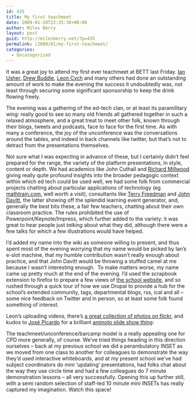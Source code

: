 ```yaml
---
id: 435
title: My first teachmeet
date: 2009-01-20T22:35:30+00:00
author: Miles Berry
layout: post
guid: http://milesberry.net/?p=435
permalink: /2009/01/my-first-teachmeet/
categories:
  - Uncategorized
---
```

It was a great joy to attend my first ever teachmeet at BETT last Friday. [Ian Usher](http://moodlea.blogspot.com), [Drew Buddie](http://digitalmaverick.ethink.org.uk), [Leon Cych](http://l4l.co.uk) and many others had done an outstanding amount of work to make the evening the success it undoubtedly was, not least through securing some significant sponsorship to keep the drink flowing freely.

The evening was a gathering of the ed-tech clan, or at least its paramilitary wing: really good to see so many old friends all gathered together in such a relaxed atmosphere, and a great treat to meet other folk, known through their blogs, tweets and podcasts, face to face for the first time. As with many a conference, the joy of the unconference was the conversations around the tables, and indeed in back channels like twitter, but that&#8217;s not to detract from the presentations themselves.

<!--more-->

Not sure what I was expecting in advance of these, but I certainly didn&#8217;t feel prepared for the range, the variety of the platform presentations, in style, content or depth. We had academics like John Cuthall and [Richard Millwood](http://blog.richardmillwood.net/) giving really quite profound insights into the broader pedagogic context within which ed tech could be used well, we had some folk from commercial projects chatting about particular applications of technology (eg [mathtrain.com](http://mathtrain.com/), well worth a visit), consultants like [Terry Freedman](http://www.terry-freedman.org.uk) and [John Davitt](http://www.newtools.org/), the latter showing off the splendid learning event generator, and, generally the best bits these, a fair few teachers, chatting about their own classroom practice. The rules prohibited the use of Powerpoint/Keynote/Impress, which further added to the variety: it was great to hear people just _talking_ about what they did, although there were a few talks for which a few illustrations would have helped.

I&#8217;d added my name into the wiki as someone willing to present, and thus spent most of the evening worrying that my name would be picked by Ian&#8217;s e-slot machine, that my humble contribution wasn&#8217;t really enough about practice, and that John Davitt would be throwing a stuffed camel at me because I wasn&#8217;t interesting enough.  To make matters worse, my name came up pretty much at the end of the evening. I&#8217;d used the scrapbook extension to firefox to prepare a few views of [the school website](http://altonconvent.org.uk), and so rushed through a quick tour of how we use Drupal to provide a hub for the school&#8217;s extended community, tags, departmental blogs, rss, ical and all &#8211; some nice feedback on Twitter and in person, so at least some folk found something of interest.

<p style="text-align: left">
  Leon&#8217;s uploading videos, there&#8217;s <a href="http://www.flickr.com/search/?q=tmbett09&w=all">a great collection of photos on flickr</a>, and kudos to <a href="http://www.boxoftricks.net/">José Picardo</a> for a brilliant <a href="http://animoto.com/play/JZXp2T0IFLTaMTmtt7HFvw?autostart=false">animoto slide show thing</a>:
</p>

<p style="text-align: center">
  <p>
    The teachmeet/unconference/barcamp model is a really appealing one for CPD more generally, of course. We&#8217;ve tried things heading in this direction ourselves &#8211; back at my previous school we did a perambulatory INSET as we moved from one class to another for colleagues to demonstrate the way they&#8217;d used interactive whiteboards, and at my present school we&#8217;ve had subject coordinators do mini &#8216;updating&#8217; presentations, had folks chat about the way they use circle time and had a few colleagues do 7 minute demonstration lessons &#8211; all very successfully. Opening this up further still, with a semi random selection of staff-led 10 minute mini INSETs has really captured my imagination. Watch this space!
  </p>